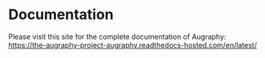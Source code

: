 # Documentation

Please visit this site for the complete documentation of Augraphy:
https://the-augraphy-project-augraphy.readthedocs-hosted.com/en/latest/
